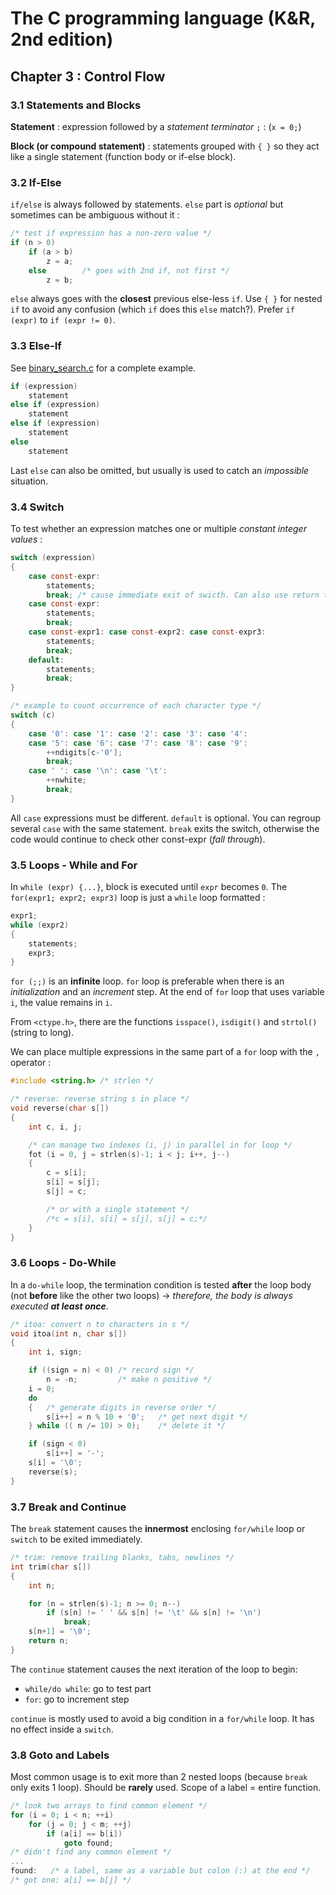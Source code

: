 The C programming language (K&R, 2nd edition)
=============================================

Chapter 3 : Control Flow
------------------------

### 3.1 Statements and Blocks
**Statement** : expression followed by a _statement terminator_ `;` : (`x = 0;`)

**Block (or compound statement)** : statements grouped with `{ }` so they act
like a single statement (function body or if-else block).

### 3.2 If-Else
`if/else` is always followed by statements. `else` part is _optional_ but
sometimes can be ambiguous without it :
```C
/* test if expression has a non-zero value */
if (n > 0)
    if (a > b)
        z = a;
    else        /* goes with 2nd if, not first */
        z = b;
```
`else` always goes with the **closest** previous else-less `if`. Use `{ }` for
nested `if` to avoid any confusion (which `if` does this `else` match?). Prefer
`if (expr)` to `if (expr != 0)`.

### 3.3 Else-If
See [binary_search.c](examples/binary_search.c) for a complete example.

```C
if (expression)
    statement
else if (expression)
    statement
else if (expression)
    statement
else
    statement
```
Last `else` can also be omitted, but usually is used to catch an _impossible_
situation.

### 3.4 Switch
To test whether an expression matches one or multiple  _constant integer
values_ :
```C
switch (expression)
{
    case const-expr:
        statements;
        break; /* cause immediate exit of swicth. Can also use return to exit */
    case const-expr:
        statements;
        break;
    case const-expr1: case const-expr2: case const-expr3:
        statements;
        break;
    default:
        statements;
        break;
}

/* example to count occurrence of each character type */
switch (c)
{
    case '0': case '1': case '2': case '3': case '4':
    case '5': case '6': case '7': case '8': case '9':
        ++ndigits[c-'0'];
        break;
    case ' ': case '\n': case '\t':
        ++nwhite;
        break;
}
```
All `case` expressions must be different. `default` is optional. You can regroup
several `case` with the same statement. `break` exits the switch, otherwise the
code would continue to check other const-expr (_fall through_).

### 3.5 Loops - While and For
In `while (expr) {...}`, block is executed until `expr` becomes `0`. The
`for(expr1; expr2; expr3)` loop is just a `while` loop formatted :
```C
expr1;
while (expr2)
{
    statements;
    expr3;
}
```
`for (;;)` is an **infinite** loop. `for` loop is preferable when there is an
*initialization* and an *increment* step. At the end of `for` loop that uses
variable `i`, the value remains in `i`.

From `<ctype.h>`, there are the functions `isspace()`, `isdigit()` and
`strtol()` (string to long).

We can place multiple expressions in the same part of a `for` loop with the `,`
operator :
```C
#include <string.h> /* strlen */

/* reverse: reverse string s in place */
void reverse(char s[])
{
    int c, i, j;

    /* can manage two indexes (i, j) in parallel in for loop */
    fot (i = 0, j = strlen(s)-1; i < j; i++, j--)
    {
        c = s[i];
        s[i] = s[j];
        s[j] = c;

        /* or with a single statement */
        /*c = s[i], s[i] = s[j], s[j] = c;*/
    }
}
```

### 3.6 Loops - Do-While
In a `do-while` loop, the termination condition is tested **after** the loop
body (not **before** like the other two loops) -> _therefore, the body is always
executed **at least once**_.
```C
/* itoa: convert n to characters in s */
void itoa(int n, char s[])
{
    int i, sign;

    if ((sign = n) < 0) /* record sign */
        n = -n;         /* make n positive */
    i = 0;
    do
    {   /* generate digits in reverse order */
        s[i++] = n % 10 + '0';   /* get next digit */
    } while (( n /= 10) > 0);    /* delete it */

    if (sign < 0)
        s[i++] = '-';
    s[i] = '\0';
    reverse(s);
}
```

### 3.7 Break and Continue
The `break` statement causes the **innermost** enclosing `for/while` loop or
`switch` to be exited immediately.
```C
/* trim: remove trailing blanks, tabs, newlines */
int trim(char s[])
{
    int n;

    for (n = strlen(s)-1; n >= 0; n--)
        if (s[n] != ' ' && s[n] != '\t' && s[n] != '\n')
            break;
    s[n+1] = '\0';
    return n;
}
```
The `continue` statement causes the next iteration of the loop to begin:
  * `while/do while`: go to test part
  * `for`: go to increment step

`continue` is mostly used to avoid a big condition in a `for/while` loop. It has
no effect inside a `switch`.

### 3.8 Goto and Labels
Most common usage is to exit more than 2 nested loops (because `break` only
exits 1 loop). Should be **rarely** used. Scope of a label = entire function.

```C
/* look two arrays to find common element */
for (i = 0; i < n; ++i)
    for (j = 0; j < m; ++j)
        if (a[i] == b[i])
            goto found;
/* didn't find any common element */
...
found:   /* a label, same as a variable but colon (:) at the end */
/* got one: a[i] == b[j] */
```
